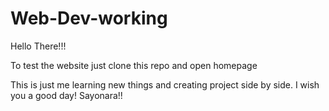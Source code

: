 # Web-Dev-working
Hello There!!!

To test the website just clone this repo and open homepage

This is just me learning new things and creating project side by side.
I wish you a good day!
Sayonara!!
